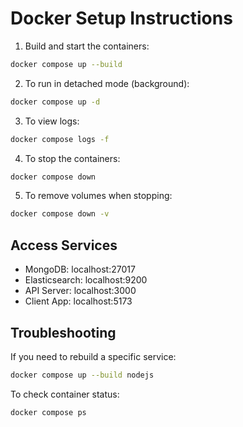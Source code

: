 # Docker Setup Instructions

1. Build and start the containers:
```bash
docker compose up --build
```

2. To run in detached mode (background):
```bash
docker compose up -d
```

3. To view logs:
```bash
docker compose logs -f
```

4. To stop the containers:
```bash
docker compose down
```

5. To remove volumes when stopping:
```bash
docker compose down -v
```

## Access Services

- MongoDB: localhost:27017
- Elasticsearch: localhost:9200
- API Server: localhost:3000
- Client App: localhost:5173

## Troubleshooting

If you need to rebuild a specific service:
```bash
docker compose up --build nodejs
```

To check container status:
```bash
docker compose ps
```
